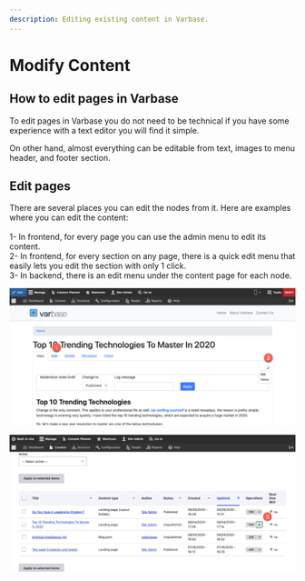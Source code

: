 ```yaml
---
description: Editing existing content in Varbase.
---
```


# Modify Content

## How to edit pages in Varbase

To edit pages in Varbase you do not need to be technical if you have some experience with a text editor you will find it simple.

On other hand, almost everything can be editable from text, images to menu header, and footer section.&#x20;

## Edit pages

There are several places you can edit the nodes from it. Here are examples where you can edit the content:\
\
1- In frontend, for every page you can use the admin menu to edit its content.\
2- In frontend, for every section on any page, there is a quick edit menu that easily lets you edit the section with only 1 click. \
3- In backend, there is an edit menu under the content page for each node.&#x20;

![Edit and Quick Edit menus](../../.gitbook/assets/top-10-trending-technologies-to-master-in-2020-test-qa-varbase-8-8-x-development-13-07-2020.png)

![](<../../.gitbook/assets/content-test-qa-varbase-8-8-x-development-13-07-2020 (1).png>)
